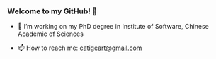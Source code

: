 ### Welcome to my GitHub! 👋
- 🔭 I’m working on my PhD degree in Institute of Software, Chinese Academic of Sciences
<!-- - 🌱 I'm interested in parallel algorithms and software -->
- 📫 How to reach me: catigeart@gmail.com

<!--
**Catigeart/Catigeart** is a ✨ _special_ ✨ repository because its `README.md` (this file) appears on your GitHub profile.

Here are some ideas to get you started:
- 🔭 I’m currently working on my undergraduate's graduation project
- 🌱 I’m currently learning parallel computing
- 🤔 I’m looking for help with BLAS(basic linear algebra subroutine) developing
- ⚡ Fun fact: I'm a undergraduate from business school, but I'm working for a CS PhD in ISCAS now!

- 🔭 I’m currently working on ...
- 🌱 I’m currently learning ...
- 👯 I’m looking to collaborate on ...
- 🤔 I’m looking for help with ...
- 💬 Ask me about ...
- 📫 How to reach me: ...
- 😄 Pronouns: ...
- ⚡ Fun fact: ...
-->
